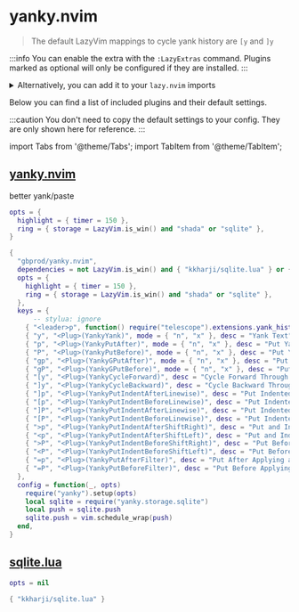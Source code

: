 # yanky.nvim

> The default LazyVim mappings to cycle yank history are `[y` and `]y`

<!-- plugins:start -->

:::info
You can enable the extra with the `:LazyExtras` command.
Plugins marked as optional will only be configured if they are installed.
:::

<details>
<summary>Alternatively, you can add it to your <code>lazy.nvim</code> imports</summary>

```lua title="lua/config/lazy.lua" {4}
require("lazy").setup({
  spec = {
    { "LazyVim/LazyVim", import = "lazyvim.plugins" },
    { import = "lazyvim.plugins.extras.coding.yanky" },
    { import = "plugins" },
  },
})
```

</details>

Below you can find a list of included plugins and their default settings.

:::caution
You don't need to copy the default settings to your config.
They are only shown here for reference.
:::

import Tabs from '@theme/Tabs';
import TabItem from '@theme/TabItem';

## [yanky.nvim](https://github.com/gbprod/yanky.nvim)

 better yank/paste


<Tabs>

<TabItem value="opts" label="Options">

```lua
opts = {
  highlight = { timer = 150 },
  ring = { storage = LazyVim.is_win() and "shada" or "sqlite" },
}
```

</TabItem>


<TabItem value="code" label="Full Spec">

```lua
{
  "gbprod/yanky.nvim",
  dependencies = not LazyVim.is_win() and { "kkharji/sqlite.lua" } or {},
  opts = {
    highlight = { timer = 150 },
    ring = { storage = LazyVim.is_win() and "shada" or "sqlite" },
  },
  keys = {
      -- stylua: ignore
    { "<leader>p", function() require("telescope").extensions.yank_history.yank_history({ }) end, desc = "Open Yank History" },
    { "y", "<Plug>(YankyYank)", mode = { "n", "x" }, desc = "Yank Text" },
    { "p", "<Plug>(YankyPutAfter)", mode = { "n", "x" }, desc = "Put Yanked Text After Cursor" },
    { "P", "<Plug>(YankyPutBefore)", mode = { "n", "x" }, desc = "Put Yanked Text Before Cursor" },
    { "gp", "<Plug>(YankyGPutAfter)", mode = { "n", "x" }, desc = "Put Yanked Text After Selection" },
    { "gP", "<Plug>(YankyGPutBefore)", mode = { "n", "x" }, desc = "Put Yanked Text Before Selection" },
    { "[y", "<Plug>(YankyCycleForward)", desc = "Cycle Forward Through Yank History" },
    { "]y", "<Plug>(YankyCycleBackward)", desc = "Cycle Backward Through Yank History" },
    { "]p", "<Plug>(YankyPutIndentAfterLinewise)", desc = "Put Indented After Cursor (Linewise)" },
    { "[p", "<Plug>(YankyPutIndentBeforeLinewise)", desc = "Put Indented Before Cursor (Linewise)" },
    { "]P", "<Plug>(YankyPutIndentAfterLinewise)", desc = "Put Indented After Cursor (Linewise)" },
    { "[P", "<Plug>(YankyPutIndentBeforeLinewise)", desc = "Put Indented Before Cursor (Linewise)" },
    { ">p", "<Plug>(YankyPutIndentAfterShiftRight)", desc = "Put and Indent Right" },
    { "<p", "<Plug>(YankyPutIndentAfterShiftLeft)", desc = "Put and Indent Left" },
    { ">P", "<Plug>(YankyPutIndentBeforeShiftRight)", desc = "Put Before and Indent Right" },
    { "<P", "<Plug>(YankyPutIndentBeforeShiftLeft)", desc = "Put Before and Indent Left" },
    { "=p", "<Plug>(YankyPutAfterFilter)", desc = "Put After Applying a Filter" },
    { "=P", "<Plug>(YankyPutBeforeFilter)", desc = "Put Before Applying a Filter" },
  },
  config = function(_, opts)
    require("yanky").setup(opts)
    local sqlite = require("yanky.storage.sqlite")
    local push = sqlite.push
    sqlite.push = vim.schedule_wrap(push)
  end,
}
```

</TabItem>

</Tabs>

## [sqlite.lua](https://github.com/kkharji/sqlite.lua)

<Tabs>

<TabItem value="opts" label="Options">

```lua
opts = nil
```

</TabItem>


<TabItem value="code" label="Full Spec">

```lua
{ "kkharji/sqlite.lua" }
```

</TabItem>

</Tabs>

<!-- plugins:end -->

